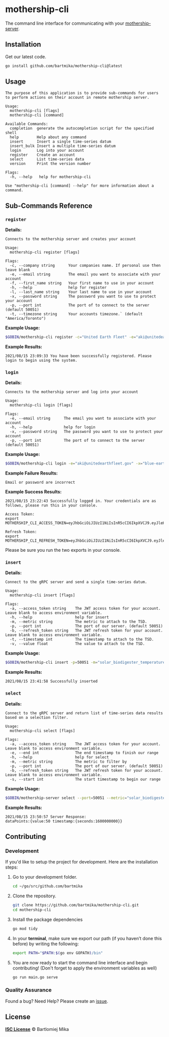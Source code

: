 # mothership-cli
The command line interface for communicating with your [mothership-server](https://github.com/bartmika/mothership-server).

## Installation

Get our latest code.

```bash
go install github.com/bartmika/mothership-cli@latest
```

## Usage

```
The purpose of this application is to provide sub-commands for users to perform actions on their account in remote mothership server.

Usage:
  mothership-cli [flags]
  mothership-cli [command]

Available Commands:
  completion  generate the autocompletion script for the specified shell
  help        Help about any command
  insert      Insert a single time-series datum
  insert_bulk Insert a multiple time-series datum
  login       Log into your account
  register    Create an account
  select      List time-series data
  version     Print the version number

Flags:
  -h, --help   help for mothership-cli

Use "mothership-cli [command] --help" for more information about a command.
```

## Sub-Commands Reference

### ``register``

**Details:**

```text
Connects to the mothership server and creates your account

Usage:
  mothership-cli register [flags]

Flags:
  -c, --company string      Your companies name. If personal use then leave blank
  -e, --email string        The email you want to associate with your account
  -f, --first_name string   Your first name to use in your account
  -h, --help                help for register
  -l, --last_name string    Your last name to use in your account
  -x, --password string     The password you want to use to protect your account
  -p, --port int            The port of to connect to the server (default 50051)
  -t, --timezone string     Your accounts timezone.` (default "America/Toronto")
```

**Example Usage:**

```bash
$GOBIN/mothership-cli register -c="United Earth Fleet" -e="aki@unitedearthfleet.gov" -f="Aki" -l="Kirasagi" -x="blue-earth-good-radam-bad" -p=50051 -t="America/Toronto"
```

**Example Results:**

```text
2021/08/15 23:09:33 You have been successfully registered. Please login to begin using the system.
```

### ``login``

**Details:**

```text
Connects to the mothership server and log into your account

Usage:
  mothership-cli login [flags]

Flags:
  -e, --email string      The email you want to associate with your account
  -h, --help              help for login
  -x, --password string   The password you want to use to protect your account
  -p, --port int          The port of to connect to the server (default 50051)
```

**Example Usage:**

```bash
$GOBIN/mothership-cli login -e="aki@unitedearthfleet.gov" -x="blue-earth-good-radam-bad" -p=50051
```

**Example Failure Results:**

```text
Email or password are incorrect
```

**Example Success Results:**

```text
2021/08/15 23:22:43 Successfully logged in. Your credentials are as follows, please run this in your console.

Access Token:
export MOTHERSHIP_CLI_ACCESS_TOKEN=eyJhbGciOiJIUzI1NiIsInR5cCI6IkpXVCJ9.eyJleHAiOjE2Mjk2ODg5NjMsImlzcyI6ImRiNjM5ZjEwLWNhY2ItNDE2ZC05MWIzLWNjYzBiODFlNjlkMSJ9.tXyXPpJzWUUIMZEOc0MJMaXof3knaipA9IgTDQjDrFM

Refresh Token:
export MOTHERSHIP_CLI_REFRESH_TOKEN=eyJhbGciOiJIUzI1NiIsInR5cCI6IkpXVCJ9.eyJleHAiOjE2MzAyOTM3NjMsImlzcyI6ImRiNjM5ZjEwLWNhY2ItNDE2ZC05MWIzLWNjYzBiODFlNjlkMSJ9.BrsamYa7E7H98Ys1Fw9mR701043srLphgtBU6I7fPvQ
```

Please be sure you run the two exports in your console.

### ``insert``

**Details:**

```text
Connect to the gRPC server and send a single time-series datum.

Usage:
  mothership-cli insert [flags]

Flags:
  -a, --access_token string    The JWT access token for your account. Leave blank to access environment variable.
  -h, --help                   help for insert
  -m, --metric string          The metric to attach to the TSD.
  -p, --port int               The port of our server. (default 50051)
  -b, --refresh_token string   The JWT refresh token for your account. Leave blank to access environment variable.
  -t, --timestamp int          The timestamp to attach to the TSD.
  -v, --value float            The value to attach to the TSD.  
```

**Example Usage:**

```bash
$GOBIN/mothership-cli insert -p=50051 -m="solar_biodigester_temperature_in_degrees" -v=50 -t=1600000000
```

**Example Results:**

```text
2021/08/15 23:41:58 Successfully inserted
```

### ``select``

**Details:**

```text
Connect to the gRPC server and return list of time-series data results based on a selection filter.

Usage:
  mothership-cli select [flags]

Flags:
  -a, --access_token string    The JWT access token for your account. Leave blank to access environment variable.
  -e, --end int                The end timestamp to finish our range
  -h, --help                   help for select
  -m, --metric string          The metric to filter by
  -p, --port int               The port of our server. (default 50051)
  -b, --refresh_token string   The JWT refresh token for your account. Leave blank to access environment variable.
  -s, --start int              The start timestamp to begin our range
```

**Example Usage:**

```bash
$GOBIN/mothership-server select --port=50051 --metric="solar_biodigester_temperature_in_degrees" --start=1600000000 --end=1725946120
```

**Example Results:**

```text
2021/08/15 23:50:57 Server Response:
dataPoints:{value:50 timestamp:{seconds:1600000000}}
```

## Contributing
### Development
If you'd like to setup the project for development. Here are the installation steps:

1. Go to your development folder.

    ```bash
    cd ~/go/src/github.com/bartmika
    ```

2. Clone the repository.

    ```bash
    git clone https://github.com/bartmika/mothership-cli.git
    cd mothership-cli
    ```

3. Install the package dependencies

    ```bash
    go mod tidy
    ```

4. In your **terminal**, make sure we export our path (if you haven’t done this before) by writing the following:

    ```bash
    export PATH="$PATH:$(go env GOPATH)/bin"
    ```

5. You are now ready to start the command line interface and begin contributing! (Don't forget to apply the environment variables as well)

    ```bash
    go run main.go serve
    ```

### Quality Assurance

Found a bug? Need Help? Please create an [issue](https://github.com/bartmika/mothership-cli/issues).


## License

[**ISC License**](LICENSE) © Bartlomiej Mika
